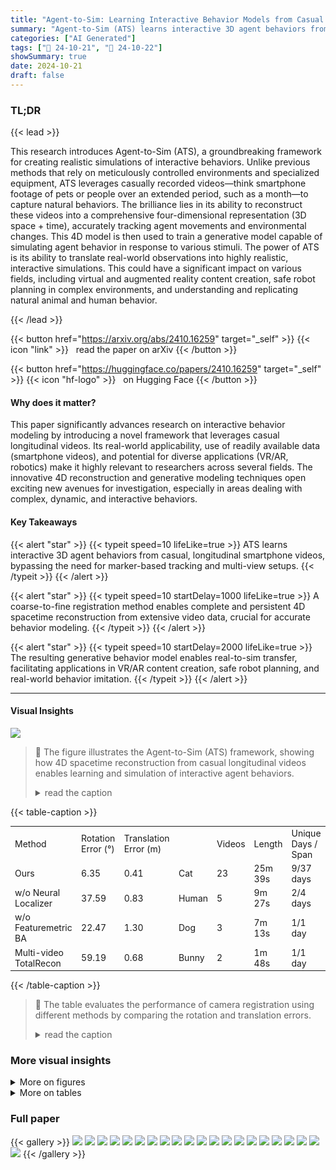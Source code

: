 ```yaml
---
title: "Agent-to-Sim: Learning Interactive Behavior Models from Casual Longitudinal Videos"
summary: "Agent-to-Sim (ATS) learns interactive 3D agent behaviors from casual longitudinal videos using a novel coarse-to-fine registration and generative modeling approach, enabling real-to-sim transfer for v..."
categories: ["AI Generated"]
tags: ["🔖 24-10-21", "🤗 24-10-22"]
showSummary: true
date: 2024-10-21
draft: false
---
```


### TL;DR


{{< lead >}}

This research introduces Agent-to-Sim (ATS), a groundbreaking framework for creating realistic simulations of interactive behaviors.  Unlike previous methods that rely on meticulously controlled environments and specialized equipment, ATS leverages casually recorded videos—think smartphone footage of pets or people over an extended period, such as a month—to capture natural behaviors.  The brilliance lies in its ability to reconstruct these videos into a comprehensive four-dimensional representation (3D space + time), accurately tracking agent movements and environmental changes. This 4D model is then used to train a generative model capable of simulating agent behavior in response to various stimuli.  The power of ATS is its ability to translate real-world observations into highly realistic, interactive simulations. This could have a significant impact on various fields, including virtual and augmented reality content creation, safe robot planning in complex environments, and understanding and replicating natural animal and human behavior.

{{< /lead >}}


{{< button href="https://arxiv.org/abs/2410.16259" target="_self" >}}
{{< icon "link" >}} &nbsp; read the paper on arXiv
{{< /button >}}

{{< button href="https://huggingface.co/papers/2410.16259" target="_self" >}}
{{< icon "hf-logo" >}} &nbsp; on Hugging Face
{{< /button >}}

#### Why does it matter?
This paper significantly advances research on interactive behavior modeling by introducing a novel framework that leverages casual longitudinal videos.  Its real-world applicability, use of readily available data (smartphone videos), and potential for diverse applications (VR/AR, robotics) make it highly relevant to researchers across several fields.  The innovative 4D reconstruction and generative modeling techniques open exciting new avenues for investigation, especially in areas dealing with complex, dynamic, and interactive behaviors.
#### Key Takeaways

{{< alert "star" >}}
{{< typeit speed=10 lifeLike=true >}} ATS learns interactive 3D agent behaviors from casual, longitudinal smartphone videos, bypassing the need for marker-based tracking and multi-view setups. {{< /typeit >}}
{{< /alert >}}

{{< alert "star" >}}
{{< typeit speed=10 startDelay=1000 lifeLike=true >}} A coarse-to-fine registration method enables complete and persistent 4D spacetime reconstruction from extensive video data, crucial for accurate behavior modeling. {{< /typeit >}}
{{< /alert >}}

{{< alert "star" >}}
{{< typeit speed=10 startDelay=2000 lifeLike=true >}} The resulting generative behavior model enables real-to-sim transfer, facilitating applications in VR/AR content creation, safe robot planning, and real-world behavior imitation. {{< /typeit >}}
{{< /alert >}}

------
#### Visual Insights



![](figures/figures_1_0.png)

> 🔼 The figure illustrates the Agent-to-Sim (ATS) framework, showing how 4D spacetime reconstruction from casual longitudinal videos enables learning and simulation of interactive agent behaviors.
> <details>
> <summary>read the caption</summary>
> Figure 1: Learning agent behavior from longitudinal casual video recordings. We answer the following question: can we simulate the behavior of an agent, by learning from casually-captured videos of the same agent recorded across a long period of time (e.g., a month)? A) We first reconstruct videos in 4D (3D & time), which includes the scene, the trajectory of the agent, and the trajectory of the observer (i.e., camera held by the observer). Such individual 4D reconstructions are registered across time, resulting in a complete and persistent 4D representation. B) Then we learn a model of the agent for interactive behavior generation. The behavior model explicitly reasons about goals, paths, and full body movements conditioned on the agent's ego-perception and past trajectory. Such an agent representation allows generation of novel scenarios through conditioning. For example, conditioned on different observer trajectories, the cat agent chooses to walk to the carpet, stays still while quivering his tail, or hide under the tray stand. Please see videos results in the supplement.
> </details>







{{< table-caption >}}
<table id='4' style='font-size:14px'><tr><td>Method</td><td>Rotation Error (°)</td><td>Translation Error (m)</td><td></td><td>Videos</td><td>Length</td><td>Unique Days / Span</td></tr><tr><td>Ours</td><td>6.35</td><td>0.41</td><td>Cat</td><td>23</td><td>25m 39s</td><td>9/37 days</td></tr><tr><td>w/o Neural Localizer</td><td>37.59</td><td>0.83</td><td>Human</td><td>5</td><td>9m 27s</td><td>2/4 days</td></tr><tr><td>w/o Featuremetric BA</td><td>22.47</td><td>1.30</td><td>Dog</td><td>3</td><td>7m 13s</td><td>1/1 day</td></tr><tr><td>Multi-video TotalRecon</td><td>59.19</td><td>0.68</td><td>Bunny</td><td>2</td><td>1m 48s</td><td>1/1 day</td></tr></table>{{< /table-caption >}}

> 🔼 The table evaluates the performance of camera registration using different methods by comparing the rotation and translation errors.
> <details>
> <summary>read the caption</summary>
> Table 1: Evaluation of Camera Registration.
> </details>



### More visual insights

<details>
<summary>More on figures
</summary>


![](figures/figures_2_0.png)

> 🔼 The figure illustrates the Agent-to-Sim (ATS) framework, showing how 4D spacetime reconstruction from casual longitudinal videos enables learning and simulation of interactive agent behaviors.
> <details>
> <summary>read the caption</summary>
> Figure 1: Learning agent behavior from longitudinal casual video recordings. We answer the following question: can we simulate the behavior of an agent, by learning from casually-captured videos of the same agent recorded across a long period of time (e.g., a month)? A) We first reconstruct videos in 4D (3D & time), which includes the scene, the trajectory of the agent, and the trajectory of the observer (i.e., camera held by the observer). Such individual 4D reconstructions are registered across time, resulting in a complete and persistent 4D representation. B) Then we learn a model of the agent for interactive behavior generation. The behavior model explicitly reasons about goals, paths, and full body movements conditioned on the agent’s ego-perception and past trajectory. Such an agent representation allows generation of novel scenarios through conditioning. For example, conditioned on different observer trajectories, the cat agent chooses to walk to the carpet, stays still while quivering his tail, or hide under the tray stand. Please see videos results in the supplement.
> </details>



![](figures/figures_2_1.png)

> 🔼 The figure illustrates the Agent-to-Sim (ATS) framework, showing the 4D spacetime reconstruction from casual longitudinal videos and the interactive behavior simulator learned from it.
> <details>
> <summary>read the caption</summary>
> Figure 1: Learning agent behavior from longitudinal casual video recordings. We answer the following question: can we simulate the behavior of an agent, by learning from casually-captured videos of the same agent recorded across a long period of time (e.g., a month)? A) We first reconstruct videos in 4D (3D & time), which includes the scene, the trajectory of the agent, and the trajectory of the observer (i.e., camera held by the observer). Such individual 4D reconstructions are registered across time, resulting in a complete and persistent 4D representation. B) Then we learn a model of the agent for interactive behavior generation. The behavior model explicitly reasons about goals, paths, and full body movements conditioned on the agent’s ego-perception and past trajectory. Such an agent representation allows generation of novel scenarios through conditioning. For example, conditioned on different observer trajectories, the cat agent chooses to walk to the carpet, stays still while quivering his tail, or hide under the tray stand. Please see videos results in the supplement.
> </details>



![](figures/figures_2_2.png)

> 🔼 The figure shows the Agent-to-Sim (ATS) framework, illustrating the 4D spacetime reconstruction from longitudinal casual videos and the interactive behavior simulator that learns agent behaviors from this reconstruction.
> <details>
> <summary>read the caption</summary>
> Figure 1: Learning agent behavior from longitudinal casual video recordings. We answer the following question: can we simulate the behavior of an agent, by learning from casually-captured videos of the same agent recorded across a long period of time (e.g., a month)? A) We first reconstruct videos in 4D (3D & time), which includes the scene, the trajectory of the agent, and the trajectory of the observer (i.e., camera held by the observer). Such individual 4D reconstructions are registered across time, resulting in a complete and persistent 4D representation. B) Then we learn a model of the agent for interactive behavior generation. The behavior model explicitly reasons about goals, paths, and full body movements conditioned on the agent's ego-perception and past trajectory. Such an agent representation allows generation of novel scenarios through conditioning. For example, conditioned on different observer trajectories, the cat agent chooses to walk to the carpet, stays still while quivering his tail, or hide under the tray stand. Please see videos results in the supplement.
> </details>



![](figures/figures_6_0.png)

> 🔼 This figure illustrates the hierarchical pipeline used for generating the agent's behavior, which involves encoding egocentric information and generating goals, paths, and body poses sequentially.
> <details>
> <summary>read the caption</summary>
> Figure 2: Pipeline for behavior generation. We encode egocentric information into a perception code w, conditioned on which we generate fully body motion in a hierarchical fashion. We start by generating goals Z, then paths P and finally body poses G. Each node is represented by the gradient of its log distribution, trained with denoising objectives (Eq. 8). Given G, the full body motion of an agent can be computed via blend skinning (Eq. 3).
> </details>



![](figures/figures_7_0.png)

> 🔼 Figure 3 shows a comparison of multi-video scene reconstruction results using different methods, highlighting the impact of neural localization, featuremetric losses, and scene annealing on reconstruction quality.
> <details>
> <summary>read the caption</summary>
> Figure 3: Comparison on multi-video scene reconstruction. We show birds-eye-view rendering of the reconstructed scene using the bunny dataset. Compared to TotalRecon that does not register multiple videos, ATS produces higher-quality scene reconstruction. Neural localizer (NL) and featuremetric losses (FBA) are shown important for camera registration. Scene annealing is important for reconstructing a complete scene from partial video captures.
> </details>



![](figures/figures_9_0.png)

> 🔼 Figure 4 shows an ablation study on the effect of conditioning signals for goal generation, demonstrating that all three signals (user, past trajectory, and environment) contribute to generating realistic goals.
> <details>
> <summary>read the caption</summary>
> Figure 4: Analysis of conditioning signals. We show results of removing one conditioning signal at a time. Removing observer conditioning and past trajectory conditioning makes the sampled goals more spread out (e.g., regions both in front of the agent and behind the agent); removing the environment conditioning introduces infeasible goals that penetrate the ground and the walls.
> </details>



![](figures/figures_10_0.png)

> 🔼 The figure shows the results of a 4D reconstruction of an agent (cat) and its environment from multiple video sequences, displaying both individual frames and a bird's-eye view of the registered trajectories.
> <details>
> <summary>read the caption</summary>
> Figure 5: Results of 4D reconstruction. Top: reference images and renderings. Background color represents correspondence. Colored blobs on the cat represent B = 25 bones (e.g., head is represented by the yellow blob). The magenta colored lines represents reconstructed trajectories of each blob in the world space. Bottom: Bird’s eye view of the reconstructed scene and agent trajectories, registered to the same scene coordinate. Each colored line represents a unique video sequence where boxes and spheres indicate the starting and the end location.
> </details>



![](figures/figures_18_0.png)

> 🔼 Figure 6 shows a qualitative comparison of 4D reconstruction results between the proposed method and TotalRecon, highlighting the superior quality of shape, alignment, and completeness achieved by the proposed method.
> <details>
> <summary>read the caption</summary>
> Figure 6: Qualitative comparison with TotalRecon (Song et al., 2023) on 4D reconstruction. Top: reconstruction of the agent at at specific frame. Total-recon produces shapes with missing limbs and bone transformations that are misaligned with the shape, while our method produces complete shapes and good alignment. Bottom: reconstruction of the environment. TotalRecon produces distorted and incomplete geometry (due to lack of observations from a single video), while our method produces an accurate and complete environment reconstruction.
> </details>



![](figures/figures_18_1.png)

> 🔼 Figure 7 shows a qualitative comparison of 4D reconstruction results between ATS and TotalRecon, highlighting ATS's ability to leverage multiple videos for improved reconstruction of scene details even when those details are not visible in any single video.
> <details>
> <summary>read the caption</summary>
> Figure 7: Qualitative comparison on 4D reconstruction (Tab. 3). We compare with TotalRecon on 4D reconstruction quality. We show novel views rendered with a held-out camera that looks from the opposite side. ATS is able to leverage multiple videos captured at different times to reconstruct the wall (blue box) and the tripod stand (red box) even they are not visible in the input views. Multi-video TotalRecon produces blurry RGB and depth due to bad camera registration. The original TotalRecon takes a single video as input and therefore fails to reconstruct the regions (the tripod and the wall) that are not visible in the input video.
> </details>



![](figures/figures_19_0.png)

> 🔼 Figure 8 shows the impact of scene awareness on path generation, demonstrating that incorporating scene information prevents the generated path from going through walls.
> <details>
> <summary>read the caption</summary>
> Figure 8: Visual ablation on scene awareness. We demonstrate the effect of the scene code \(\boldsymbol{\omega}_s\) through goal-conditioned path generation (bird’s-eye-view, blue sphere goal; gradient color generated path; gray blocks locations that have been visited in the training data). Conditioned on scene, the generated path abide by the scene geometry, while removing the scene code, the generated paths go through the wall in between two empty spaces.
> </details>



![](figures/figures_19_1.png)

> 🔼 Figure 9 shows agent and user's preference over the environment represented by 3D heatmaps generated from their accumulated trajectories.
> <details>
> <summary>read the caption</summary>
> Figure 9: Given the 3D trajectories of the agent and the user accumulated over time (top), one could compute their preference represented by 3D heatmaps (bottom). Note the high agent preference over table and sofa.
> </details>



![](figures/figures_20_0.png)

> 🔼 The figure shows the generalization ability of the behavior model to generate diverse motions of a cat jumping off a table and landing at different locations, even with limited training data.
> <details>
> <summary>read the caption</summary>
> Figure 11: Generalization ability of the behavior model. Thanks to the ego-centric encoding design (Eq. 12), a specific behavior can be learned and generalized to novel situations even it was seen once. Although there's only one data point where the cat jumps off the dining table, our method can generate diverse motion of cat jumping off the table while landing at different locations (to the left, middle, and right of the table) as shown in the visual.
> </details>



![](figures/figures_20_1.png)

> 🔼 The figure illustrates the Agent-to-Sim (ATS) framework, showing how it reconstructs casual videos into a 4D representation and then uses that to train a generative model for simulating interactive agent behavior.
> <details>
> <summary>read the caption</summary>
> Figure 1: Learning agent behavior from longitudinal casual video recordings. We answer the following question: can we simulate the behavior of an agent, by learning from casually-captured videos of the same agent recorded across a long period of time (e.g., a month)? A) We first reconstruct videos in 4D (3D & time), which includes the scene, the trajectory of the agent, and the trajectory of the observer (i.e., camera held by the observer). Such individual 4D reconstructions are registered across time, resulting in a complete and persistent 4D representation. B) Then we learn a model of the agent for interactive behavior generation. The behavior model explicitly reasons about goals, paths, and full body movements conditioned on the agent's ego-perception and past trajectory. Such an agent representation allows generation of novel scenarios through conditioning. For example, conditioned on different observer trajectories, the cat agent chooses to walk to the carpet, stays still while quivering his tail, or hide under the tray stand. Please see videos results in the supplement.
> </details>



![](figures/figures_21_0.png)

> 🔼 The figure illustrates the Agent-to-Sim (ATS) framework, showing the 4D spacetime reconstruction from longitudinal casual videos and the interactive behavior simulator.
> <details>
> <summary>read the caption</summary>
> Figure 1: Learning agent behavior from longitudinal casual video recordings. We answer the following question: can we simulate the behavior of an agent, by learning from casually-captured videos of the same agent recorded across a long period of time (e.g., a month)? A) We first reconstruct videos in 4D (3D & time), which includes the scene, the trajectory of the agent, and the trajectory of the observer (i.e., camera held by the observer). Such individual 4D reconstructions are registered across time, resulting in a complete and persistent 4D representation. B) Then we learn a model of the agent for interactive behavior generation. The behavior model explicitly reasons about goals, paths, and full body movements conditioned on the agent's ego-perception and past trajectory. Such an agent representation allows generation of novel scenarios through conditioning. For example, conditioned on different observer trajectories, the cat agent chooses to walk to the carpet, stays still while quivering his tail, or hide under the tray stand. Please see videos results in the supplement.
> </details>



![](figures/figures_21_1.png)

> 🔼 The figure shows the robustness of the camera localization method to changes in the environment layout, highlighting its limitations when dealing with changes only observed in a few views.
> <details>
> <summary>read the caption</summary>
> Figure 13: Robustness to layout changes. We find our camera localization to be robust to layout changes, e.g., the cushion and the large boxes (left) and the box (right). However, it fails to reconstruct layout changes, especially when they are only observed in a few views.
> </details>



</details>




<details>
<summary>More on tables
</summary>


{{< table-caption >}}
<table id='1' style='font-size:16px'><tr><td>Method</td><td>DepthAcc (all)</td><td>DepthAcc (fg)</td><td>DepthAcc (bg)</td><td>LPIPS (all)</td><td>LPIPS (fg)</td><td>LPIPS (bg)</td></tr><tr><td>Ours</td><td>0.708</td><td>0.695</td><td>0.703</td><td>0.613</td><td>0.609</td><td>0.613</td></tr><tr><td>SV TotalRecon</td><td>0.533</td><td>0.685</td><td>0.518</td><td>0.641</td><td>0.619</td><td>0.641</td></tr><tr><td>MV TotalRecon</td><td>0.099</td><td>0.647</td><td>0.053</td><td>0.634</td><td>0.666</td><td>0.633</td></tr></table>{{< /table-caption >}}
> 🔼 {{ table.description }}
> <details>
> <summary>read the caption</summary>
> {{ table.caption }}
> </details>


> This table shows the quantitative results of 4D reconstruction comparing the proposed method to TotalRecon on several metrics, including depth accuracy and LPIPS.


{{< table-caption >}}
<table id='3' style='font-size:14px'><tr><td>Method</td><td>Goal (m) ↓</td><td>Path (m) ↓</td><td>Orientation (rad) ↓</td><td>Joint Angles (rad)↓</td></tr><tr><td>Location prior (Ziebart et al., 2009)</td><td>0.663±0.307</td><td>N.A.</td><td>N.A.</td><td>N.A.</td></tr><tr><td>Gaussian (Kendall & Gal, 2017)</td><td>0.942±0.081</td><td>0.440 ±0.002</td><td>1.099 ±0.003</td><td>0.295 士0.001</td></tr><tr><td>ATS (Ours)</td><td>0.448±0.146</td><td>0.234 士0.054</td><td>0.550 士0.112</td><td>0.237 士0.006</td></tr><tr><td>(a) hier→1-stage (Tevet et al., 2022)</td><td>1.322±0.071</td><td>0.575 士0.026</td><td>0.879 士0.041</td><td>0.263 士0.007</td></tr><tr><td>(b) ego→world (Rhinehart & Kitani, 2016)</td><td>1.164±0.043</td><td>0.577 士0.022</td><td>0.873 士0.027</td><td>0.295 士0.006</td></tr><tr><td>(c) w/o observer Wo</td><td>0.647±0.148</td><td>0.327 士0.076</td><td>0.620 士0.092</td><td>±0.006 0.240</td></tr><tr><td>(d) w/o scene Ws</td><td>0.784±0.126</td><td>士0.051 0.340</td><td>士0.081 0.678</td><td>士0.007 0.243</td></tr></table>{{< /table-caption >}}
> 🔼 {{ table.description }}
> <details>
> <summary>read the caption</summary>
> {{ table.caption }}
> </details>


> Table 4 presents a quantitative evaluation of the interactive behavior prediction model, showing the minimum average displacement error for goal, path, orientation, and joint angle prediction.


{{< table-caption >}}
<table id='5' style='font-size:14px'><tr><td>Method</td><td>Path (m) ↓</td><td>Orientation (rad) ↓</td><td>Joint Angles (rad)↓</td></tr><tr><td>Gaussian (Kendall & Gal, 2017)</td><td>0.206±0.002</td><td>0.370±0.003</td><td>0.232±0.001</td></tr><tr><td>ATS (Ours)</td><td>0.115±0.006</td><td>0.331 ±0.004</td><td>0.213±0.001</td></tr><tr><td>(a) ego→world (Rhinehart & Kitani, 2016)</td><td>0.209±0.002</td><td>0.429±0.006</td><td>0.250±0.002</td></tr><tr><td>(b) control-unet→code</td><td>0.146 士0.005</td><td>士0.004 0.351</td><td>士0.001 0.220</td></tr></table>{{< /table-caption >}}
> 🔼 {{ table.description }}
> <details>
> <summary>read the caption</summary>
> {{ table.caption }}
> </details>


> Table 5 presents a quantitative evaluation of the model's ability to generate paths and full body motions conditioned on either goals or paths, comparing its performance to existing methods.


{{< table-caption >}}
<table id='1' style='font-size:14px'><tr><td>Symbol</td><td>Description</td></tr><tr><td colspan="2">Global Notations</td></tr><tr><td>B</td><td>The number of bones of an agent. By defatult B = 25.</td></tr><tr><td>M</td><td>The number of videos.</td></tr><tr><td>Ni</td><td>The number of image frames extracted from video i.</td></tr><tr><td>Ii</td><td>The sequence of color images {I1, · · · , INi} extracted from video i.</td></tr><tr><td>⌀i</td><td>The sequence of DINOv2 feature images {⌀1, . . . , �Ni} extracted from video i.</td></tr><tr><td>Ti</td><td>The length of video i.</td></tr><tr><td>T*</td><td>The time horizon of behavior diffusion. By default T* = 5.6s.</td></tr><tr><td>T'</td><td>The time horizon of past conditioning. By default T' = 0.8s</td></tr><tr><td>Z E R3</td><td>Goal of the agent, defined as the location at the end of T*</td></tr><tr><td>P E R3xT*</td><td>Path of the agent, defined as the root body trajectory over T*</td></tr><tr><td>G E R6bxt*</td><td>Pose of the agent, defined as the 6DoF rigid motion of bones over T*</td></tr><tr><td>Ws E R64</td><td>Scene code, representing the scene perceived by the agent.</td></tr><tr><td>Wo E R64</td><td>Observer code, representing the observer perceived by the agent.</td></tr><tr><td>Wp E R64</td><td>Past code, representing the history of events happened to the agent.</td></tr><tr><td colspan="2">Learnable Parameters of 4D Reconstruction</td></tr><tr><td>T</td><td>Canonical NeRFs, including a scene MLP and an agent MLP.</td></tr><tr><td>Bi E R128</td><td>Per-video code that allows NeRFs to represent variations across videos.</td></tr><tr><td>D</td><td>Time-varying parameters, including {E, G, W}.</td></tr><tr><td>Et E SE(3)</td><td>The camera pose that transforms the scene to the camera coordinates at t.</td></tr><tr><td>Go E SE(3)</td><td>The camera pose that transforms the canonical agent to the camera coordinates at t.</td></tr><tr><td>Git E SE(3)</td><td>The transformation that moves bone b from its rest state to time t state.</td></tr><tr><td>W ERB</td><td>Skinning weights of a point, defined as the probability of belonging to bones.</td></tr><tr><td>f⌀</td><td>PoseNet that takes a DINOv2 feature image as input and produces camera pose.</td></tr><tr><td colspan="2">Learnable Parameters of Behavior Generation</td></tr><tr><td>MLP Oz</td><td>Goal MLP that represent the score function of goal distributions.</td></tr><tr><td>ControlUNet⌀p</td><td>Path UNet that represents the score function of path distributions.</td></tr><tr><td>ControlUNet⌀G</td><td>Pose UNet that represents the score function of pose distributions.</td></tr><tr><td>ResNet3D U⌀</td><td>Scene perception network that produces Ws from 3D feature grids ⌀.</td></tr><tr><td>MLP⌀。</td><td>Observer MLP that produces Wo from observer's past trajectory in T'.</td></tr><tr><td>MLP Up</td><td>Past MLP that produces Wp from agent's past trajectory in T'</td></tr></table>{{< /table-caption >}}
> 🔼 {{ table.description }}
> <details>
> <summary>read the caption</summary>
> {{ table.caption }}
> </details>


> This table lists the notations and descriptions of symbols used throughout the paper.


{{< table-caption >}}
<table id='3' style='font-size:14px'><tr><td>Stage</td><td>Description</td></tr><tr><td>Overall</td><td>Input: A walk-through video of the scene and videos with agent interactions. Output: An interactive behavior generator of the agent.</td></tr><tr><td>Localizer Training</td><td>Input: 3D reconstruction of the environment and the agent. Output: Neural localizer f⌀.</td></tr><tr><td>Neural Localization</td><td>Input: Neural localizer f⌀ and the agent interaction videos. Output: Camera poses for each video frame.</td></tr><tr><td>4D Reconstruction</td><td>Input: A collection of videos and their corresponding camera poses. Output: Scene feature volume 重, motion of the agent G and observer 8.</td></tr><tr><td>Behavior Learning</td><td>Input: Scene feature volume 重, motion of the agent G and observer E. Output: An interactive behavior generator of the agent.</td></tr></table>{{< /table-caption >}}
> 🔼 {{ table.description }}
> <details>
> <summary>read the caption</summary>
> {{ table.caption }}
> </details>


> This table summarizes the inputs and outputs at each stage of the proposed method for learning interactive behavior models from casual longitudinal videos.


</details>


### Full paper

{{< gallery >}}
<img src="paper_images/1.png" class="grid-w50 md:grid-w33 xl:grid-w25" />
<img src="paper_images/2.png" class="grid-w50 md:grid-w33 xl:grid-w25" />
<img src="paper_images/3.png" class="grid-w50 md:grid-w33 xl:grid-w25" />
<img src="paper_images/4.png" class="grid-w50 md:grid-w33 xl:grid-w25" />
<img src="paper_images/5.png" class="grid-w50 md:grid-w33 xl:grid-w25" />
<img src="paper_images/6.png" class="grid-w50 md:grid-w33 xl:grid-w25" />
<img src="paper_images/7.png" class="grid-w50 md:grid-w33 xl:grid-w25" />
<img src="paper_images/8.png" class="grid-w50 md:grid-w33 xl:grid-w25" />
<img src="paper_images/9.png" class="grid-w50 md:grid-w33 xl:grid-w25" />
<img src="paper_images/10.png" class="grid-w50 md:grid-w33 xl:grid-w25" />
<img src="paper_images/11.png" class="grid-w50 md:grid-w33 xl:grid-w25" />
<img src="paper_images/12.png" class="grid-w50 md:grid-w33 xl:grid-w25" />
<img src="paper_images/13.png" class="grid-w50 md:grid-w33 xl:grid-w25" />
<img src="paper_images/14.png" class="grid-w50 md:grid-w33 xl:grid-w25" />
<img src="paper_images/15.png" class="grid-w50 md:grid-w33 xl:grid-w25" />
<img src="paper_images/16.png" class="grid-w50 md:grid-w33 xl:grid-w25" />
<img src="paper_images/17.png" class="grid-w50 md:grid-w33 xl:grid-w25" />
<img src="paper_images/18.png" class="grid-w50 md:grid-w33 xl:grid-w25" />
<img src="paper_images/19.png" class="grid-w50 md:grid-w33 xl:grid-w25" />
<img src="paper_images/20.png" class="grid-w50 md:grid-w33 xl:grid-w25" />
<img src="paper_images/21.png" class="grid-w50 md:grid-w33 xl:grid-w25" />
{{< /gallery >}}